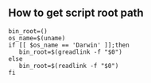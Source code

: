 ## How to get script root path
```shell
bin_root=()
os_name=$(uname)
if [[ $os_name == 'Darwin' ]];then
   bin_root=$(greadlink -f "$0")
else 
   bin_root=$(readlink -f "$0")
fi
```
